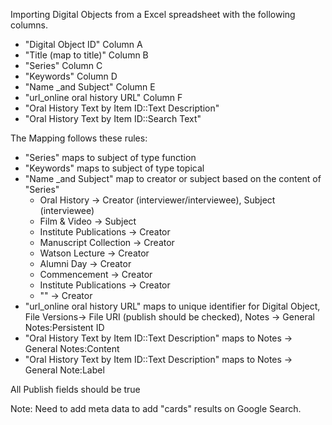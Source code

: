 Importing Digital Objects from a Excel spreadsheet with the following columns.

+ "Digital Object ID" Column A
+ "Title (map to title)" Column B
+ "Series" Column C
+ "Keywords" Column D
+ "Name \_and Subject" Column E
+ "url_online oral history URL" Column F
+ "Oral History Text by Item ID::Text Description"
+ "Oral History Text by Item ID::Search Text"

The Mapping follows these rules:

+ "Series" maps to subject of type function
+ "Keywords" maps to subject of type topical
+ "Name \_and Subject" map to creator or subject based on the content of "Series"
    + Oral History -> Creator (interviewer/interviewee), Subject (interviewee)
    + Film & Video -> Subject
    + Institute Publications -> Creator
    + Manuscript Collection -> Creator
    + Watson Lecture -> Creator
    + Alumni Day -> Creator
    + Commencement -> Creator
    + Institute Publications -> Creator
    + "" -> Creator
+ "url_online oral history URL" maps to unique identifier for Digital Object, File Versions-> File URI (publish should be checked), Notes -> General Notes:Persistent ID
+ "Oral History Text by Item ID::Text Description" maps to Notes -> General Notes:Content
+ "Oral History Text by Item ID::Text Description" maps to Notes -> General Note:Label

All Publish fields should be true

Note: Need to add meta data to add "cards" results on Google Search.
